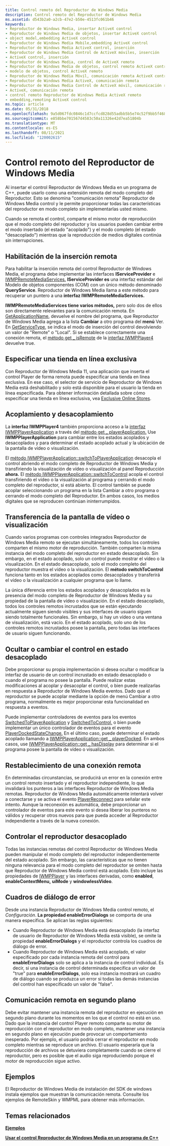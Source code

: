 ```yaml
---
title: Control remoto del Reproductor de Windows Media
description: Control remoto del Reproductor de Windows Media
ms.assetid: d543b2a0-a2cb-47e2-b50e-4513fc061b46
keywords:
- Reproductor de Windows Media, insertar ActiveX control
- Reproductor de Windows Media de objetos, insertar ActiveX control
- object model,embedding ActiveX control
- Reproductor de Windows Media Mobile,embedding ActiveX control
- Reproductor de Windows Media ActiveX control, inserción
- Reproductor de Windows Media Control de ActiveX móviles, inserción
- ActiveX control, inserción
- Reproductor de Windows Media, control de ActiveX remoto
- Reproductor de Windows Media de objetos, control remoto ActiveX control
- modelo de objetos, control ActiveX remoto
- Reproductor de Windows Media Móvil, comunicación remota ActiveX control
- Reproductor de Windows Media ActiveX, comunicación remota
- Reproductor de Windows Media Control de ActiveX móvil, comunicación remota
- ActiveX, comunicación remota
- control remoto Reproductor de Windows Media ActiveX remoto
- embedding,remoting ActiveX control
ms.topic: article
ms.date: 05/31/2018
ms.openlocfilehash: 9a5d067fdc0846c1d7ccfcd828d55adbb5b5e74c52f9bb5f468d86192655004c
ms.sourcegitcommit: e858bbe701567d4583c50a11326e42d7ea51804b
ms.translationtype: MT
ms.contentlocale: es-ES
ms.lasthandoff: 08/11/2021
ms.locfileid: "120002615"
---
```

# <a name="remoting-the-windows-media-player-control"></a>Control remoto del Reproductor de Windows Media

Al insertar el control Reproductor de Windows Media en un programa de C++, puede usarlo como una extensión remota del modo completo del Reproductor. Esto se denomina "comunicación remota" Reproductor de Windows Media control y le permite proporcionar todas las características del reproductor en modo completo sin implementarlas usted mismo.

Cuando se remota el control, comparte el mismo motor de reproducción que el modo completo del reproductor y los usuarios pueden cambiar entre el modo insertado (el estado "acoplado") y el modo completo (el estado "desacoplado") mientras que la reproducción de medios digitales continúa sin interrupciones.

## <a name="enabling-remote-embedding"></a>Habilitación de la inserción remota

Para habilitar la inserción remota del control Reproductor de Windows Media, el programa debe implementar las interfaces **IServiceProvider** e [IWMPRemoteMediaServices.](/previous-versions/windows/desktop/api/wmp/nn-wmp-iwmpremotemediaservices) **IServiceProvider es** una interfaz estándar del Modelo de objetos componentes (COM) con un único método denominado **QueryService**. Reproductor de Windows Media llama a este método para recuperar un puntero a una **interfaz IWMPRemoteMediaServices.**

**IWMPRemoteMediaServices tiene varios métodos,** pero solo dos de ellos son directamente relevantes para la comunicación remota. En [GetApplicationName](/previous-versions/windows/desktop/api/wmp/nf-wmp-iwmpremotemediaservices-getapplicationname), devuelve el nombre del programa, que Reproductor de Windows Media agrega a la lista **Cambiar** a otro programa del **menú** Ver. En [GetServiceType](/previous-versions/windows/desktop/api/wmp/nf-wmp-iwmpremotemediaservices-getservicetype), se indica el modo de inserción del control devolviendo un valor de "Remote" o "Local". Si se establece correctamente una conexión remota, el [método get \_ isRemote](/previous-versions/windows/desktop/api/wmp/nf-wmp-iwmpplayer4-get_isremote) de la [interfaz IWMPPlayer4](/previous-versions/windows/desktop/api/wmp/nn-wmp-iwmpplayer4) devuelve true.

## <a name="specifying-an-exclusive-online-store"></a>Especificar una tienda en línea exclusiva

Con Reproductor de Windows Media 11, una aplicación que inserta el control Player de forma remota puede especificar una tienda en línea exclusiva. En ese caso, el selector de servicio de Reproductor de Windows Media está deshabilitado y solo está disponible para el usuario la tienda en línea especificada. Para obtener información detallada sobre cómo especificar una tienda en línea exclusiva, vea [Exclusive Online Stores](exclusive-online-stores.md).

## <a name="docking-and-undocking"></a>Acoplamiento y desacoplamiento

La **interfaz IWMPPlayer4** también proporciona acceso a la [interfaz IWMPPlayerApplication](/previous-versions/windows/desktop/api/wmp/nn-wmp-iwmpplayerapplication) a través del [método get \_ playerApplication.](/previous-versions/windows/desktop/api/wmp/nf-wmp-iwmpplayer4-get_playerapplication) Use **IWMPPlayerApplication** para cambiar entre los estados acoplados y desacoplados y para determinar el estado acoplado actual y la ubicación de la pantalla de vídeo o visualización.

El [método IWMPPlayerApplication::switchToPlayerApplication](/previous-versions/windows/desktop/api/wmp/nf-wmp-iwmpplayerapplication-switchtoplayerapplication) desacopla el control abriendo el modo completo de Reproductor de Windows Media y transfiriendo la visualización de vídeo o visualización al panel Reproducción **ahora.** El [método IWMPPlayerApplication::switchToControl](/previous-versions/windows/desktop/api/wmp/nf-wmp-iwmpplayerapplication-switchtocontrol) acopla el control transfiriendo el vídeo o la visualización al programa y cerrando el modo completo del reproductor, si está abierto. El control también se puede acoplar seleccionando un programa en la lista Cambiar a otro programa o cerrando el modo completo del Reproductor.  En ambos casos, los medios digitales que se reproducen continúan ininterrumpidos.

## <a name="transferring-the-video-or-visualization-display"></a>Transferencia de la pantalla de vídeo o visualización

Cuando varios programas con controles integrados Reproductor de Windows Media remoto se ejecutan simultáneamente, todos los controles comparten el mismo motor de reproducción. También comparten la misma instancia del modo completo del reproductor en estado desacoplado. Sin embargo, en el estado acoplado, solo un control puede mostrar el vídeo o la visualización. En el estado desacoplado, solo el modo completo del reproductor muestra el vídeo o la visualización. El **método switchToControl** funciona tanto en los estados acoplados como desacoplados y transferirá el vídeo o la visualización a cualquier programa que lo llame.

La única diferencia entre los estados acoplados y desacoplados es la presencia del modo completo de Reproductor de Windows Media y su propiedad de la pantalla de vídeo o visualización. En el estado desacoplado, todos los controles remotos incrustados que se están ejecutando actualmente siguen siendo visibles y sus interfaces de usuario siguen siendo totalmente funcionales. Sin embargo, si hay un vídeo o una ventana de visualización, está vacío. En el estado acoplado, solo uno de los controles remotos incrustados posee la pantalla, pero todas las interfaces de usuario siguen funcionando.

## <a name="hiding-or-changing-the-control-in-the-undocked-state"></a>Ocultar o cambiar el control en estado desacoplado

Debe proporcionar su propia implementación si desea ocultar o modificar la interfaz de usuario de un control incrustado en estado desacoplado o cuando el programa no posee la pantalla. Puede realizar estas modificaciones al acoplar y desacoplar el control, o bien puede realizarlas en respuesta a Reproductor de Windows Media eventos. Dado que el reproductor se  puede acoplar mediante la opción de menú Cambiar a otro programa, normalmente es mejor proporcionar esta funcionalidad en respuesta a eventos.

Puede implementar controladores de eventos para los eventos [SwitchedToPlayerApplication](/previous-versions/windows/desktop/api/wmp/nf-wmp-iwmpevents-switchedtoplayerapplication) y [SwitchedToControl,](/previous-versions/windows/desktop/api/wmp/nf-wmp-iwmpevents-switchedtocontrol) o bien puede implementar un único controlador de eventos para el evento [PlayerDockedStateChange.](/previous-versions/windows/desktop/api/wmp/nf-wmp-iwmpevents-playerdockedstatechange) En el último caso, puede determinar el estado acoplado llamando a [IWMPPlayerApplication::get \_ playerDocked](/previous-versions/windows/desktop/api/wmp/nf-wmp-iwmpplayerapplication-get_playerdocked). En ambos casos, use [IWMPPlayerApplication::get \_ hasDisplay](/previous-versions/windows/desktop/api/wmp/nf-wmp-iwmpplayerapplication-get_hasdisplay) para determinar si el programa posee la pantalla de vídeo o visualización.

## <a name="re-establishing-a-remote-connection"></a>Restablecimiento de una conexión remota

En determinadas circunstancias, se producirá un error en la conexión entre un control remoto insertado y el reproductor independiente, lo que invalidará los punteros a las interfaces Reproductor de Windows Media remotas. Reproductor de Windows Media automáticamente intentará volver a conectarse y se activa el evento [PlayerReconnect](/previous-versions/windows/desktop/api/wmp/nf-wmp-iwmpevents-playerreconnect) para señalar este intento. Aunque la reconexión es automática, debe proporcionar un controlador de eventos para este evento si desea liberar los punteros no válidos y recuperar otros nuevos para que pueda acceder al Reproductor independiente a través de la nueva conexión.

## <a name="controlling-the-undocked-player"></a>Controlar el reproductor desacoplado

Todas las instancias remotas del control Reproductor de Windows Media pueden manipular el modo completo del reproductor independientemente del estado acoplado. Sin embargo, las características que no tienen ninguna relevancia para el modo completo del reproductor se omiten hasta que Reproductor de Windows Media control está acoplado. Esto incluye las propiedades de [IWMPPlayer](/previous-versions/windows/desktop/api/wmp/nn-wmp-iwmpplayer) y las interfaces derivadas, como **enabled**, **enableContextMenu,** **uiMode** y **windowlessVideo**.

## <a name="error-dialog-boxes"></a>Cuadros de diálogo de error

Desde una instancia Reproductor de Windows Media control remoto, el *Configuración*. **La propiedad enableErrorDialogs** se comporta de una manera específica. Se aplican las reglas siguientes:

-   Cuando Reproductor de Windows Media está desacoplado (la interfaz de usuario de Reproductor de Windows Media está visible), se omite la propiedad **enableErrorDialogs** y el reproductor controla los cuadros de diálogo de error.
-   Cuando Reproductor de Windows Media está acoplado, el valor especificado por cada instancia remota del control para **enableErrorDialogs** solo se aplica a la instancia de control individual. Es decir, si una instancia de control determinada especifica un valor de "true" para **enableErrorDialogs**, solo esa instancia mostrará un cuadro de diálogo cuando se produzca un error si todas las demás instancias del control han especificado un valor de "false".

## <a name="remoting-in-the-background"></a>Comunicación remota en segundo plano

Debe evitar mantener una instancia remota del reproductor en ejecución en segundo plano durante los momentos en los que el control no está en uso. Dado que la instancia del control Player remoto comparte su motor de reproducción con el reproductor en modo completo, mantener una instancia en segundo plano en ejecución puede provocar un comportamiento inesperado. Por ejemplo, el usuario podría cerrar el reproductor en modo completo mientras se reproduce un archivo. El usuario esperaría que la reproducción de archivos se detuviera completamente cuando se cierre el reproductor, pero es posible que el audio siga reproduciendo porque el motor de reproducción sigue activo.

## <a name="samples"></a>Ejemplos

El Reproductor de Windows Media de instalación del SDK de windows instala ejemplos que muestran la comunicación remota. Consulte los ejemplos de RemoteSkin y WMPML para obtener más información.

## <a name="related-topics"></a>Temas relacionados

<dl> <dt>

[**Ejemplos**](samples.md)
</dt> <dt>

[**Usar el control Reproductor de Windows Media en un programa de C++**](using-the-windows-media-player-control-in-a-c---program.md)
</dt> </dl>

 

 




